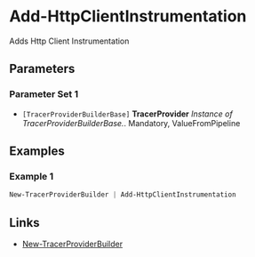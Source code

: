 # Add-HttpClientInstrumentation


Adds Http Client Instrumentation
## Parameters


### Parameter Set 1


- `[TracerProviderBuilderBase]` **TracerProvider** _Instance of TracerProviderBuilderBase._.  Mandatory, ValueFromPipeline


## Examples


### Example 1




```powershell
New-TracerProviderBuilder | Add-HttpClientInstrumentation
```


## Links


- [New-TracerProviderBuilder](New-TracerProviderBuilder.md)
